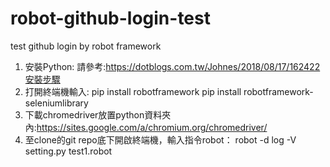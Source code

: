 # robot-github-login-test
test github login by robot framework

1. 安裝Python:
請參考:https://dotblogs.com.tw/Johnes/2018/08/17/162422安裝步驟
3. 打開終端機輸入:
pip install robotframework
pip install robotframework-seleniumlibrary
4. 下載chromedriver放置python資料夾內:https://sites.google.com/a/chromium.org/chromedriver/
5. 至clone的git repo底下開啟終端機，輸入指令robot：
robot -d log -V setting.py  test1.robot